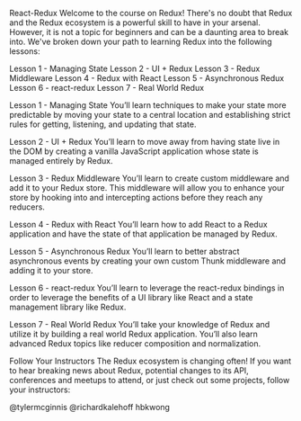 React-Redux
Welcome to the course on Redux! There's no doubt that Redux and the Redux ecosystem is a powerful skill to have in your arsenal. However, it is not a topic for beginners and can be a daunting area to break into. We've broken down your path to learning Redux into the following lessons:

Lesson 1 - Managing State
Lesson 2 - UI + Redux
Lesson 3 - Redux Middleware
Lesson 4 - Redux with React
Lesson 5 - Asynchronous Redux
Lesson 6 - react-redux
Lesson 7 - Real World Redux


Lesson 1 - Managing State
You’ll learn techniques to make your state more predictable by moving your state to a central location and establishing strict rules for getting, listening, and updating that state.

Lesson 2 - UI + Redux
You’ll learn to move away from having state live in the DOM by creating a vanilla JavaScript application whose state is managed entirely by Redux.

Lesson 3 - Redux Middleware
You’ll learn to create custom middleware and add it to your Redux store. This middleware will allow you to enhance your store by hooking into and intercepting actions before they reach any reducers.

Lesson 4 - Redux with React
You’ll learn how to add React to a Redux application and have the state of that application be managed by Redux.

Lesson 5 - Asynchronous Redux
You’ll learn to better abstract asynchronous events by creating your own custom Thunk middleware and adding it to your store.

Lesson 6 - react-redux
You’ll learn to leverage the react-redux bindings in order to leverage the benefits of a UI library like React and a state management library like Redux.

Lesson 7 - Real World Redux
You’ll take your knowledge of Redux and utilize it by building a real world Redux application. You’ll also learn advanced Redux topics like reducer composition and normalization.

Follow Your Instructors
The Redux ecosystem is changing often! If you want to hear breaking news about Redux, potential changes to its API, conferences and meetups to attend, or just check out some projects, follow your instructors:

@tylermcginnis
@richardkalehoff
hbkwong

